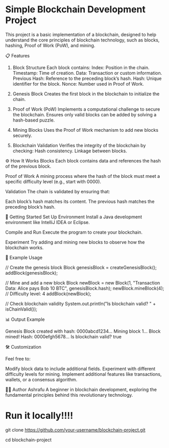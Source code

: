 # Simple Blockchain Development Project
This project is a basic implementation of a blockchain, designed to help understand the core principles of blockchain technology, such as blocks, hashing, Proof of Work (PoW), and mining.

📋 Features
1. Block Structure
Each block contains:
Index: Position in the chain.
Timestamp: Time of creation.
Data: Transaction or custom information.
Previous Hash: Reference to the preceding block’s hash.
Hash: Unique identifier for the block.
Nonce: Number used in Proof of Work.

2. Genesis Block
Creates the first block in the blockchain to initialize the chain.

3. Proof of Work (PoW)
Implements a computational challenge to secure the blockchain.
Ensures only valid blocks can be added by solving a hash-based puzzle.

4. Mining Blocks
Uses the Proof of Work mechanism to add new blocks securely.

5. Blockchain Validation
Verifies the integrity of the blockchain by checking:
Hash consistency.
Linkage between blocks.

⚙️ How It Works
Blocks
Each block contains data and references the hash of the previous block.

Proof of Work
A mining process where the hash of the block must meet a specific difficulty level (e.g., start with 0000).

Validation
The chain is validated by ensuring that:

Each block’s hash matches its content.
The previous hash matches the preceding block’s hash.

🚀 Getting Started
Set Up Environment
Install a Java development environment like IntelliJ IDEA or Eclipse.

Compile and Run
Execute the program to create your blockchain.

Experiment
Try adding and mining new blocks to observe how the blockchain works.

🔧 Example Usage


// Create the genesis block
Block genesisBlock = createGenesisBlock();
addBlock(genesisBlock);

// Mine and add a new block
Block newBlock = new Block(1, "Transaction Data: Alice pays Bob 10 BTC", genesisBlock.hash);
newBlock.mineBlock(4); // Difficulty level: 4
addBlock(newBlock);

// Check blockchain validity
System.out.println("Is blockchain valid? " + isChainValid());

📊 Output Example

Genesis Block created with hash: 0000abcd1234...
Mining block 1...
Block mined! Hash: 0000efgh5678...
Is blockchain valid? true

🛠️ Customization

Feel free to:

Modify block data to include additional fields.
Experiment with different difficulty levels for mining.
Implement additional features like transactions, wallets, or a consensus algorithm.

🧑‍💻 Author
Ashrafu
A beginner in blockchain development, exploring the fundamental principles behind this revolutionary technology.

# Run it locally!!!!

git clone https://github.com/your-username/blockchain-project.git


cd blockchain-project